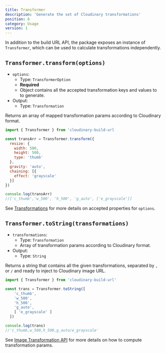 ```yaml
---
title: Transformer
description: 'Generate the set of Cloudinary transformations'
position: 6
category: Usage
version: 1
---
```


In addition to the build URL API, the package exposes an instance of `Transformer`, which can be used to calculate transformations independently.

## `Transformer.transform(options)`

* `options`:
  * Type: `TransformerOption`
  * **Required**
  * Object contains all the accepted transformation keys and values to to generate.
* Output:
  * Type: `Transformation`

Returns an array of mapped transformation params according to Cloudinary format.

```js
import { Transformer } from 'cloudinary-build-url 

const transArr = Transformer.transform({
  resize: {
    width: 500,
    height: 500,
    type: 'thumb'
  },
  gravity: 'auto',
  chaining: [{
    effect: 'grayscale'
  }]
})

console.log(transArr)
//['c_thumb','w_500', 'h_500', 'g_auto', ['e_grayscale']]
```

See [Transformations](/usage/transformations) for more details on accepted properties for `options`.

## `Transformer.toString(transformations)`

* `transformations`:
  * Type: `Transformation`
  * Array of transformation params according to Cloudinary format.
* Output:
  * Type: `String`

Returns a string that contains all the given transformations, separated by `,` or `/` and ready to inject to Cloudinary image URL.

```js
import { Transformer } from 'cloudinary-build-url'

const trans = Transformer.toString([
    'c_thumb',
    'w_500',
    'h_500',
    'g_auto',
    [ 'e_grayscale' ]
  ])

console.log(trans)
//'c_thumb,w_500,h_500,g_auto/e_grayscale'
```

See [Image Transformation API](https://cloudinary.com/documentation/image_transformation_reference) for more details on how to compute transformation params.